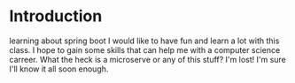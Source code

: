 # Introduction
learning about spring boot
I would like to have fun and learn a lot with this class.
I hope to gain some skills that can help me with a computer science carreer.
What the heck is a microserve or any of this stuff? I'm lost! I'm sure I'll know it all soon enough.